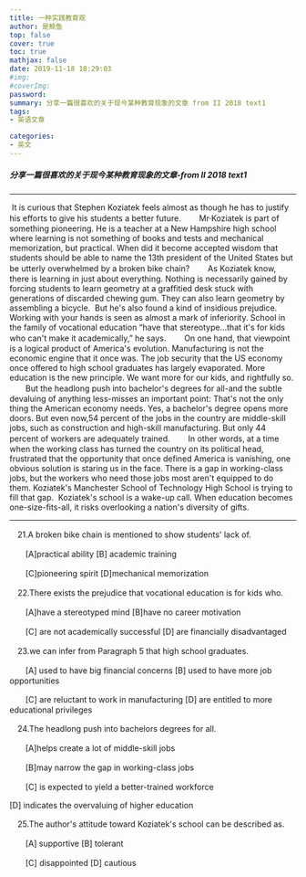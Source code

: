 ```yaml
---
title: 一种实践教育观
author: 是鲸鱼
top: false
cover: true
toc: true
mathjax: false
date: 2019-11-18 18:29:03
#img: 
#coverImg: 
password:
summary: 分享一篇很喜欢的关于现今某种教育现象的文章 from II 2018 text1
tags: 
- 英语文章

categories: 
- 英文
---
```


##### 分享一篇很喜欢的关于现今某种教育现象的文章-from II 2018 text1

-----

​		It is curious that Stephen Koziatek feels almost as though he has to justify his efforts to give his students a better future.
　　Mr·Koziatek is part of something pioneering. He is a teacher at a New Hampshire high school where learning is not something of books and tests and mechanical memorization, but practical. When did it become accepted wisdom that students should be able to name the 13th president of the United States but be utterly overwhelmed by a broken bike chain?
　　As Koziatek know, there is learning in just about everything. Nothing is necessarily gained by forcing students to learn geometry at a graffitied desk stuck with generations of discarded chewing gum. They can also learn geometry by assembling a bicycle.
​		But he's also found a kind of insidious prejudice. Working with your hands is seen as almost a mark of inferiority. School in the family of vocational education “have that stereotype...that it's for kids who can't make it academically,” he says.
　　On one hand, that viewpoint is a logical product of America's evolution. Manufacturing is not the economic engine that it once was. The job security that the US economy once offered to high school graduates has largely evaporated. More education is the new principle. We want more for our kids, and rightfully so.
　　But the headlong push into bachelor's degrees for all-and the subtle devaluing of anything less-misses an important point: That's not the only thing the American economy needs. Yes, a bachelor's degree opens more doors. But even now,54 percent of the jobs in the country are middle-skill jobs, such as construction and high-skill manufacturing. But only 44 percent of workers are adequately trained.
　　In other words, at a time when the working class has turned the country on its political head, frustrated that the opportunity that once defined America is vanishing, one obvious solution is staring us in the face. There is a gap in working-class jobs, but the workers who need those jobs most aren't equipped to do them. Koziatek's Manchester School of Technology High School is trying to fill that gap.
​		Koziatek's school is a wake-up call. When education becomes one-size-fits-all, it risks overlooking a nation's diversity of gifts.		

----------------------------

　21.A broken bike chain is mentioned to show students' lack of.

　　[A]practical ability			[B] academic training

　　[C]pioneering spirit			[D]mechanical memorization

　22.There exists the prejudice that vocational education is for kids who.

　　[A]have a stereotyped mind		[B]have no career motivation

　　[C] are not academically successful		[D] are financially disadvantaged

　23.we can infer from Paragraph 5 that high school graduates.

　　[A] used to have big financial concerns		[B] used to have more job opportunities

　　[C] are reluctant to work in manufacturing	[D] are entitled to more educational privileges

　24.The headlong push into bachelors degrees for all.

　　[A]helps create a lot of middle-skill jobs

　　[B]may narrow the gap in working-class jobs

　　[C] is expected to yield a better-trained workforce

[D] indicates the overvaluing of higher education

　25.The author's attitude toward Koziatek's school can be described as.

　　[A] supportive			[B] tolerant

　　[C] disappointed			[D] cautious
